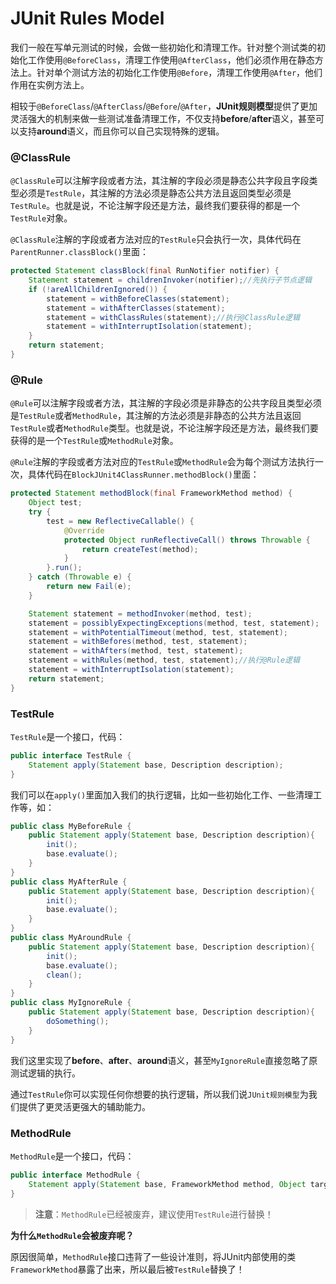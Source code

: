 # JUnit Rules Model

我们一般在写单元测试的时候，会做一些初始化和清理工作。针对整个测试类的初始化工作使用`@BeforeClass`，清理工作使用`@AfterClass`，他们必须作用在静态方法上。针对单个测试方法的初始化工作使用`@Before`，清理工作使用`@After`，他们作用在实例方法上。

相较于`@BeforeClass`/`@AfterClass`/`@Before`/`@After`，**JUnit规则模型**提供了更加灵活强大的机制来做一些测试准备清理工作，不仅支持**before**/**after**语义，甚至可以支持**around**语义，而且你可以自己实现特殊的逻辑。

### @ClassRule

`@ClassRule`可以注解字段或者方法，其注解的字段必须是静态公共字段且字段类型必须是`TestRule`，其注解的方法必须是静态公共方法且返回类型必须是`TestRule`。也就是说，不论注解字段还是方法，最终我们要获得的都是一个`TestRule`对象。

`@ClassRule`注解的字段或者方法对应的`TestRule`只会执行一次，具体代码在`ParentRunner.classBlock()`里面：

```java
protected Statement classBlock(final RunNotifier notifier) {
    Statement statement = childrenInvoker(notifier);//先执行子节点逻辑
    if (!areAllChildrenIgnored()) {
        statement = withBeforeClasses(statement);
        statement = withAfterClasses(statement);
        statement = withClassRules(statement);//执行@ClassRule逻辑
        statement = withInterruptIsolation(statement);
    }
    return statement;
}
```

### @Rule

`@Rule`可以注解字段或者方法，其注解的字段必须是非静态的公共字段且类型必须是`TestRule`或者`MethodRule`，其注解的方法必须是非静态的公共方法且返回`TestRule`或者`MethodRule`类型。也就是说，不论注解字段还是方法，最终我们要获得的是一个`TestRule`或`MethodRule`对象。

`@Rule`注解的字段或者方法对应的`TestRule`或`MethodRule`会为每个测试方法执行一次，具体代码在`BlockJUnit4ClassRunner.methodBlock()`里面：

```java
protected Statement methodBlock(final FrameworkMethod method) {
    Object test;
    try {
        test = new ReflectiveCallable() {
            @Override
            protected Object runReflectiveCall() throws Throwable {
                return createTest(method);
            }
        }.run();
    } catch (Throwable e) {
        return new Fail(e);
    }

    Statement statement = methodInvoker(method, test);
    statement = possiblyExpectingExceptions(method, test, statement);
    statement = withPotentialTimeout(method, test, statement);
    statement = withBefores(method, test, statement);
    statement = withAfters(method, test, statement);
    statement = withRules(method, test, statement);//执行@Rule逻辑
    statement = withInterruptIsolation(statement);
    return statement;
}
```

### TestRule

`TestRule`是一个接口，代码：

```java
public interface TestRule {
    Statement apply(Statement base, Description description);
}
```

我们可以在`apply()`里面加入我们的执行逻辑，比如一些初始化工作、一些清理工作等，如：

```java
public class MyBeforeRule {
    public Statement apply(Statement base, Description description){
        init();
        base.evaluate();
    }
}
public class MyAfterRule {
    public Statement apply(Statement base, Description description){
        init();
        base.evaluate();
    }
}
public class MyAroundRule {
    public Statement apply(Statement base, Description description){
        init();
        base.evaluate();
        clean();
    }
}
public class MyIgnoreRule {
    public Statement apply(Statement base, Description description){
        doSomething();
    }
}
```

我们这里实现了**before**、**after**、**around**语义，甚至`MyIgnoreRule`直接忽略了原测试逻辑的执行。

通过`TestRule`你可以实现任何你想要的执行逻辑，所以我们说`JUnit规则模型`为我们提供了更灵活更强大的辅助能力。

### MethodRule

`MethodRule`是一个接口，代码：

```java
public interface MethodRule {
    Statement apply(Statement base, FrameworkMethod method, Object target);
}
```

> **注意**：`MethodRule`已经被废弃，建议使用`TestRule`进行替换！

**为什么`MethodRule`会被废弃呢？**

原因很简单，`MethodRule`接口违背了一些设计准则，将JUnit内部使用的类`FrameworkMethod`暴露了出来，所以最后被`TestRule`替换了！

